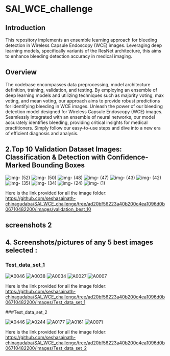 # SAI_WCE_challenge
## Introduction
This repository implements an ensemble learning approach for bleeding detection in Wireless Capsule Endoscopy (WCE) images. Leveraging deep learning models, specifically variants of the ResNet architecture, this aims to enhance bleeding detection accuracy in medical imaging.

## Overview
The codebase encompasses data preprocessing, model architecture definition, training, validation, and testing. By employing an ensemble of deep learning models and utilizing techniques such as majority voting, max voting, and mean voting, our approach aims to provide robust predictions for identifying bleeding in WCE images.
Unleash the power of our bleeding detection model designed for Wireless Capsule Endoscopy (WCE) images. Seamlessly integrated with an ensemble of neural networks, our model accurately identifies bleeding, providing critical insights for medical practitioners. Simply follow our easy-to-use steps and dive into a new era of efficient diagnosis and analysis.

## 2.Top 10 Validation Dataset Images: Classification & Detection with Confidence-Marked Bounding Boxes
![img- (52)](https://github.com/seshasainath-chinagudaba/SAI_WCE_challenge/assets/61778966/95beb3f7-5632-4aa4-a484-4a19aef25d9b)
![img- (50)](https://github.com/seshasainath-chinagudaba/SAI_WCE_challenge/assets/61778966/c9821548-0645-423e-916a-5d5405e6f474)
![img- (48)](https://github.com/seshasainath-chinagudaba/SAI_WCE_challenge/assets/61778966/009beffb-cc2b-4f6a-950a-1eb2ccf60c27)
![img- (47)](https://github.com/seshasainath-chinagudaba/SAI_WCE_challenge/assets/61778966/7d85467f-258c-4a33-b607-d121c8168f9d)
![img- (43)](https://github.com/seshasainath-chinagudaba/SAI_WCE_challenge/assets/61778966/8e14ef2e-17bb-4214-ab40-c7a3a8f45a94)
![img- (42)](https://github.com/seshasainath-chinagudaba/SAI_WCE_challenge/assets/61778966/00128118-0c05-4cc2-a3ff-4a82fe31b9f8)
![img- (35)](https://github.com/seshasainath-chinagudaba/SAI_WCE_challenge/assets/61778966/0024c145-ccb2-46dd-8138-4bd412eb89de)
![img- (34)](https://github.com/seshasainath-chinagudaba/SAI_WCE_challenge/assets/61778966/9b1511b1-1324-4f55-81ca-c6e4a2f83fb6)
![img- (24)](https://github.com/seshasainath-chinagudaba/SAI_WCE_challenge/assets/61778966/7bc630d7-08ff-410d-958a-bca3e5328891)
![img- (1)](https://github.com/seshasainath-chinagudaba/SAI_WCE_challenge/assets/61778966/34de62d4-a201-47ef-8564-58dbf7f05507) 

 Here is the link provided for all the image folder: https://github.com/seshasainath-chinagudaba/SAI_WCE_challenge/tree/ad20bf56223a40b200c4ea1096d0b06710482200/images/validation_best_10
## screenshots 2

## 4. Screenshots/pictures of any 5 best images selected :

### Test_data_set_1

![A0046](https://github.com/seshasainath-chinagudaba/SAI_WCE_challenge/assets/61778966/2362ddef-8548-4e1d-887b-f10ce105c2ac)
![A0038](https://github.com/seshasainath-chinagudaba/SAI_WCE_challenge/assets/61778966/ce86b710-133d-4abb-85d5-a8b9ae27ccc9)
![A0034](https://github.com/seshasainath-chinagudaba/SAI_WCE_challenge/assets/61778966/ea6ad5c9-9db3-40d2-9cbc-fc666ec8effb)
![A0027](https://github.com/seshasainath-chinagudaba/SAI_WCE_challenge/assets/61778966/2a31658f-c406-448d-a0b1-8e5aefe97a1a)
![A0007](https://github.com/seshasainath-chinagudaba/SAI_WCE_challenge/assets/61778966/6f220398-d275-4a3c-9f44-c6b4fcc58f42)

 Here is the link provided for all the image folder: https://github.com/seshasainath-chinagudaba/SAI_WCE_challenge/tree/ad20bf56223a40b200c4ea1096d0b06710482200/images/Test_data_set_1
 
###Test_data_set_2

![A0446](https://github.com/seshasainath-chinagudaba/SAI_WCE_challenge/assets/61778966/9c288d6a-f004-4622-8670-3f1e02db28b0)
![A0244](https://github.com/seshasainath-chinagudaba/SAI_WCE_challenge/assets/61778966/a29b6641-6e8b-4f93-a400-3b95d6d4adfc)
![A0177](https://github.com/seshasainath-chinagudaba/SAI_WCE_challenge/assets/61778966/8ffe98f4-a18a-4d03-90b5-74a5671d33a6)
![A0161](https://github.com/seshasainath-chinagudaba/SAI_WCE_challenge/assets/61778966/ad0e8759-2f65-4dfd-bbe5-2cf72d5214e8)
![A0071](https://github.com/seshasainath-chinagudaba/SAI_WCE_challenge/assets/61778966/c46c58d4-5d77-4f8b-b301-01c7d64881ea)

 Here is the link provided for all the image folder: https://github.com/seshasainath-chinagudaba/SAI_WCE_challenge/tree/ad20bf56223a40b200c4ea1096d0b06710482200/images/Test_data_set_2


